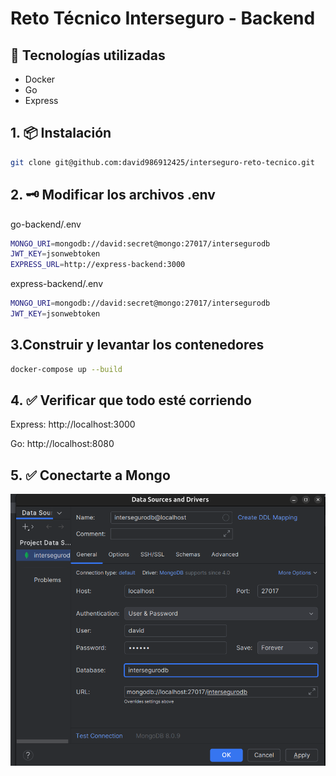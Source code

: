 # Reto Técnico Interseguro - Backend

## 🚀 Tecnologías utilizadas

- Docker
- Go
- Express

## 1. 📦 Instalación

```bash
git clone git@github.com:david986912425/interseguro-reto-tecnico.git
```

## 2. 🗝️ Modificar los archivos .env
go-backend/.env
```bash
MONGO_URI=mongodb://david:secret@mongo:27017/intersegurodb
JWT_KEY=jsonwebtoken
EXPRESS_URL=http://express-backend:3000
```

express-backend/.env
```bash
MONGO_URI=mongodb://david:secret@mongo:27017/intersegurodb
JWT_KEY=jsonwebtoken
```

## 3.Construir y levantar los contenedores
```bash
docker-compose up --build
```

## 4. ✅ Verificar que todo esté corriendo
Express: http://localhost:3000

Go: http://localhost:8080

## 5. ✅ Conectarte a Mongo
![alt text](image.png)
